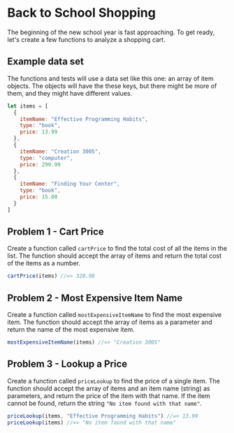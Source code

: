# Back to School Shopping

The beginning of the new school year is fast approaching. To get ready, let's create a few functions to analyze a shopping cart.

## Example data set

The functions and tests will use a data set like this one: an array of item objects. The objects will have the these keys, but there might be more of them, and they might have different values.

```js
let items = [
  {
    itemName: "Effective Programming Habits",
    type: "book",
    price: 13.99
  },
  {
    itemName: "Creation 3005",
    type: "computer",
    price: 299.99
  },
  {
    itemName: "Finding Your Center",
    type: "book",
    price: 15.00
  }
]
```

## Problem 1 - Cart Price
Create a function called `cartPrice` to find the total cost of all the items in the list. The function should accept the array of items and return the total cost of the items as a number.

```js
cartPrice(items) //=> 328.98
```

## Problem 2 - Most Expensive Item Name
Create a function called `mostExpensiveItemName` to find the most expensive item. The function should accept the array of items as a parameter and return the name of the most expensive item.

```js
mostExpensiveItemName(items) //=> "Creation 3005"
```

## Problem 3 - Lookup a Price
Create a function called `priceLookup` to find the price of a single item. The function should accept the array of items and an item name (string) as parameters, and return the price of the item with that name. If the item cannot be found, return the string `"No item found with that name"`.

```js
priceLookup(items, "Effective Programming Habits") //=> 13.99
priceLookup(items) //=> "No item found with that name"
```